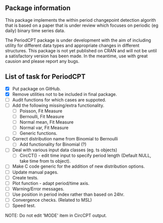 ## Package information

This package implements the within period changepoint detection algorith that is based on a paper that is under review which focuses on periodic (eg daily) binary time series data.

The PeriodCPT package is under development with the aim of including 
utility for different data types and appropriate changes in different structures. This package is not yet published on CRAN and will not be until a satisfactory version has been made. In the meantime, use with great causion and please report any bugs.

## List of task for PeriodCPT
- [x] Put package on GitHub.
- [x] Remove utilities not to be included in final package.
- [ ] Audit functions for which cases are suppoted.
- [ ] Add the following missing/extra functionality.
  - [ ] Poisson, Fit Measure
  - [ ] Bernoulli, Fit Measure
  - [ ] Normal mean, Fit Measure
  - [ ] Normal var, Fit Measure
  - [ ] Generic functions.
- [ ] Correct distribution name from Binomial to Bernoulli
  - [ ] Add functionality for Binomial (?)
- [ ] Deal with various input data classes (eg. ts objects)
  - [ ] CircCT() - edit time input to specify period length (Default NULL, take time from ts object).
- [ ] Make C code generic for the addition of new distribution options.
- [ ] Update manual pages.
- [ ] Create tests.
- [ ] Plot function - adapt period/time axis.
- [ ] Warning/Error messages.
- [ ] Use position in period index rather than based on 24hr.
- [ ] Convergence checks. (Related to MSL)
- [ ] Speed test.

NOTE: Do not edit 'MODE' item in CircCPT output.
